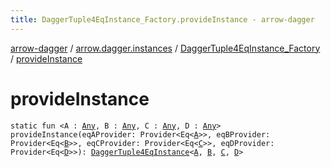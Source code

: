 ```yaml
---
title: DaggerTuple4EqInstance_Factory.provideInstance - arrow-dagger
---
```


[arrow-dagger](../../index.html) / [arrow.dagger.instances](../index.html) / [DaggerTuple4EqInstance_Factory](index.html) / [provideInstance](./provide-instance.html)

# provideInstance

`static fun <A : `[`Any`](https://kotlinlang.org/api/latest/jvm/stdlib/kotlin/-any/index.html)`, B : `[`Any`](https://kotlinlang.org/api/latest/jvm/stdlib/kotlin/-any/index.html)`, C : `[`Any`](https://kotlinlang.org/api/latest/jvm/stdlib/kotlin/-any/index.html)`, D : `[`Any`](https://kotlinlang.org/api/latest/jvm/stdlib/kotlin/-any/index.html)`> provideInstance(eqAProvider: Provider<Eq<`[`A`](provide-instance.html#A)`>>, eqBProvider: Provider<Eq<`[`B`](provide-instance.html#B)`>>, eqCProvider: Provider<Eq<`[`C`](provide-instance.html#C)`>>, eqDProvider: Provider<Eq<`[`D`](provide-instance.html#D)`>>): `[`DaggerTuple4EqInstance`](../-dagger-tuple4-eq-instance/index.html)`<`[`A`](provide-instance.html#A)`, `[`B`](provide-instance.html#B)`, `[`C`](provide-instance.html#C)`, `[`D`](provide-instance.html#D)`>`